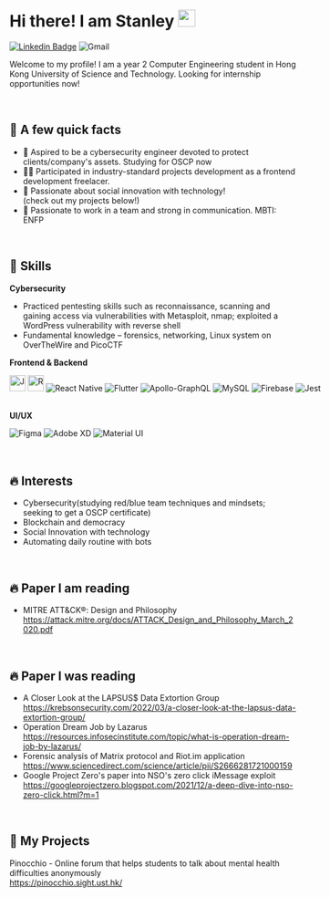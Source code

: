 # Hi there! I am Stanley <img src="https://emojis.slackmojis.com/emojis/images/1531849430/4246/blob-sunglasses.gif?1531849430" width="30"/>

[![Linkedin Badge](https://img.shields.io/badge/linkedin-%230077B5.svg?style=for-the-badge&logo=linkedin&logoColor=white)](https://www.linkedin.com/in/stanleychan0010/)
<img alt="Gmail" src="https://img.shields.io/badge/Gmail-D14836?style=for-the-badge&logo=gmail&logoColor=white" />

Welcome to my profile! I am a year 2 Computer Engineering student in Hong Kong University of Science and Technology. Looking for internship opportunities now! 

<br>

## 📌 A few quick facts

- 📗 Aspired to be a cybersecurity engineer devoted to protect clients/company's assets. Studying for OSCP now
- 🧑‍💻 Participated in industry-standard projects development as a frontend development freelacer.
- 💙 Passionate about social innovation with technology!
  <br>\(check out my projects below!\)
- 🌸 Passionate to work in a team and strong in communication. MBTI: ENFP

<br>

## 💫 Skills

**Cybersecurity**
- Practiced pentesting skills such as reconnaissance, scanning and gaining access via vulnerabilities with Metasploit, nmap; exploited a WordPress vulnerability with reverse shell
- Fundamental knowledge – forensics, networking, Linux system on OverTheWire and PicoCTF

**Frontend & Backend**
<div style="white-space:nowrap;">
<img alt="JavaScript badge" src="https://img.shields.io/badge/javascript%20-%23F7DF1E.svg?&style=for-the-badge&logo=javascript&logoColor=black" height=28/>
<img alt="React badge" src="https://img.shields.io/badge/react%20-%2361DAFB.svg?&style=for-the-badge&logo=react&logoColor=black" height=28/>
<img alt="React Native" src="https://img.shields.io/badge/react_native-%2320232a.svg?style=for-the-badge&logo=react&logoColor=%2361DAFB"/>
<img alt="Flutter" src="https://img.shields.io/badge/Flutter-%2302569B.svg?style=for-the-badge&logo=Flutter&logoColor=white" />
<img alt="Apollo-GraphQL" src="https://img.shields.io/badge/-ApolloGraphQL-311C87?style=for-the-badge&logo=apollo-graphql"/>
<img alt="MySQL" src="https://img.shields.io/badge/mysql-%2300f.svg?style=for-the-badge&logo=mysql&logoColor=white"/>
<img alt="Firebase" src="https://img.shields.io/badge/firebase-%23039BE5.svg?style=for-the-badge&logo=firebase"/>
<img alt="Jest" src="https://img.shields.io/badge/-jest-%23C21325?style=for-the-badge&logo=jest&logoColor=white"/>
</div>
<br>

**UI/UX**
<div style="white-space:nowrap;">
<img alt="Figma" src="https://img.shields.io/badge/figma-%23F24E1E.svg?style=for-the-badge&logo=figma&logoColor=white"/>
<img alt="Adobe XD" src="https://img.shields.io/badge/adobexd-%23FF26BE.svg?style=for-the-badge&logo=adobexd&logoColor=white"/>
<img alt="Material UI" src="https://img.shields.io/badge/materialui-%230081CB.svg?style=for-the-badge&logo=material-ui&logoColor=white"/>
</div>
<br>
<br>

## 🔥 Interests

- Cybersecurity(studying red/blue team techniques and mindsets; seeking to get a OSCP certificate)
- Blockchain and democracy
- Social Innovation with technology
- Automating daily routine with bots

<br>

## 🔥 Paper I am reading
- MITRE ATT&CK®: Design and Philosophy
<br> https://attack.mitre.org/docs/ATTACK_Design_and_Philosophy_March_2020.pdf

<br>

## 🔥 Paper I was reading
- A Closer Look at the LAPSUS$ Data Extortion Group
<br> https://krebsonsecurity.com/2022/03/a-closer-look-at-the-lapsus-data-extortion-group/
- Operation Dream Job by Lazarus
<br> https://resources.infosecinstitute.com/topic/what-is-operation-dream-job-by-lazarus/
- Forensic analysis of Matrix protocol and Riot.im application
<br> https://www.sciencedirect.com/science/article/pii/S2666281721000159
- Google Project Zero's paper into NSO's zero click iMessage exploit
<br> https://googleprojectzero.blogspot.com/2021/12/a-deep-dive-into-nso-zero-click.html?m=1

<br>

## 💪 My Projects

Pinocchio - Online forum that helps students to talk about mental health difficulties anonymously
<br> https://pinocchio.sight.ust.hk/
